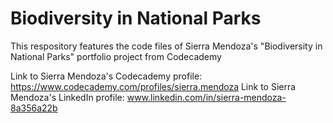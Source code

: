 # Biodiversity in National Parks
This respository features the code files of Sierra Mendoza's "Biodiversity in National Parks" portfolio project from Codecademy

Link to Sierra Mendoza's Codecademy profile: https://www.codecademy.com/profiles/sierra.mendoza
Link to Sierra Mendoza's LinkedIn profile: www.linkedin.com/in/sierra-mendoza-8a356a22b
